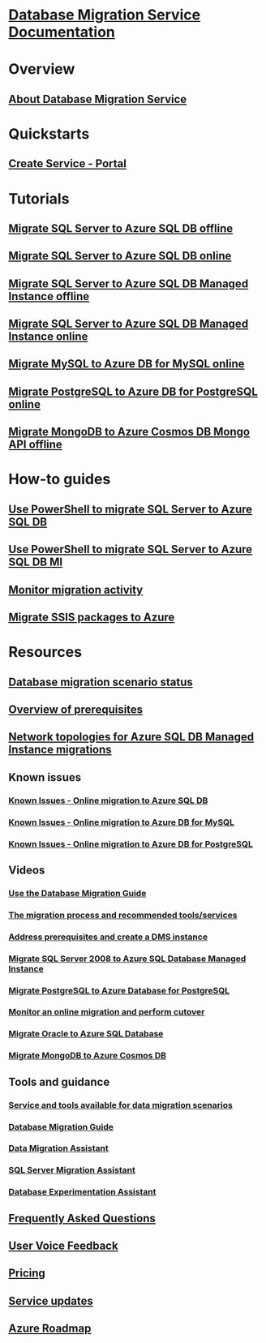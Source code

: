 # [Database Migration Service Documentation](index.yml)

# Overview
## [About Database Migration Service](dms-overview.md)

# Quickstarts
## [Create Service - Portal](quickstart-create-data-migration-service-portal.md)

# Tutorials
## [Migrate SQL Server to Azure SQL DB offline](tutorial-sql-server-to-azure-sql.md)
## [Migrate SQL Server to Azure SQL DB online](tutorial-sql-server-azure-sql-online.md)
## [Migrate SQL Server to Azure SQL DB Managed Instance offline](tutorial-sql-server-to-managed-instance.md)
## [Migrate SQL Server to Azure SQL DB Managed Instance online](tutorial-sql-server-managed-instance-online.md)
## [Migrate MySQL to Azure DB for MySQL online](tutorial-mysql-azure-mysql-online.md)
## [Migrate PostgreSQL to Azure DB for PostgreSQL online](tutorial-postgresql-azure-postgresql-online.md)
## [Migrate MongoDB to Azure Cosmos DB Mongo API offline](tutorial-mongodb-cosmos-db.md)

# How-to guides
## [Use PowerShell to migrate SQL Server to Azure SQL DB](howto-sql-server-to-azure-sql-powershell.md)
## [Use PowerShell to migrate SQL Server to Azure SQL DB MI](howto-sql-server-to-azure-sql-mi-powershell.md)
## [Monitor migration activity](how-to-monitor-migration-activity.md)
## [Migrate SSIS packages to Azure](how-to-migrate-ssis-packages.md)

# Resources
## [Database migration scenario status](resource-scenario-status.md)
## [Overview of prerequisites](pre-reqs.md)
## [Network topologies for Azure SQL DB Managed Instance migrations](resource-network-topologies.md)
## Known issues
### [Known Issues - Online migration to Azure SQL DB](known-issues-azure-sql-online.md)
### [Known Issues - Online migration to Azure DB for MySQL](known-issues-azure-mysql-online.md)
### [Known Issues - Online migration to Azure DB for PostgreSQL](known-issues-azure-postgresql-online.md)
## Videos
### [Use the Database Migration Guide](https://azure.microsoft.com/resources/videos/how-to-use-the-azure-database-migration-guide/)
### [The migration process and recommended tools/services](https://azure.microsoft.com/resources/videos/overview-of-migration-and-recommended-tools-services/)
### [Address prerequisites and create a DMS instance](https://azure.microsoft.com/resources/videos/how-to-address-prerequisites-and-create-a-dms-instance/)
### [Migrate SQL Server 2008 to Azure SQL Database Managed Instance](https://azure.microsoft.com/resources/videos/how-to-migrate-sql-server-2008-or-r2-to-azure-sqldbmi/)
### [Migrate PostgreSQL to Azure Database for PostgreSQL](https://azure.microsoft.com/resources/videos/how-to-migrate-postgresql-to-azure-postgresql-online-dms-and-cli/)
### [Monitor an online migration and perform cutover](https://azure.microsoft.com/resources/videos/how-to-monitor-online-migration-and-perform-cutover/)
### [Migrate Oracle to Azure SQL Database](https://azure.microsoft.com/resources/videos/how-to-migrate-oracle-to-sqldb-online/)
### [Migrate MongoDB to Azure Cosmos DB](https://azure.microsoft.com/resources/videos/how-to-migrate-mongodb-to-cosmos-db/)
## Tools and guidance
### [Service and tools available for data migration scenarios](dms-tools-matrix.md)
### [Database Migration Guide](https://aka.ms/datamigration)
### [Data Migration Assistant](https://aka.ms/dma)
### [SQL Server Migration Assistant](https://aka.ms/ssma)
### [Database Experimentation Assistant](https://aka.ms/dea-docs)
## [Frequently Asked Questions](faq.md)
## [User Voice Feedback](https://feedback.azure.com/forums/906100-azure-database-migration-service)
## [Pricing](https://aka.ms/dms-pricing)
## [Service updates](https://azure.microsoft.com/updates/?product=database-migration)
## [Azure Roadmap](https://azure.microsoft.com/roadmap/)
